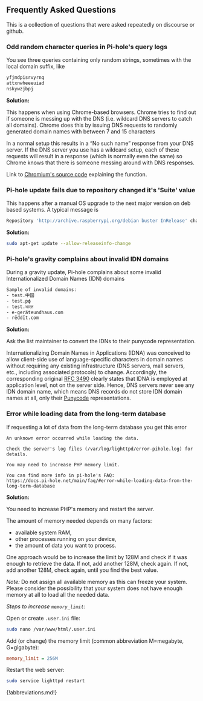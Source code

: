 ## Frequently Asked Questions

This is a collection of questions that were asked repeatedly on discourse or github.

### Odd random character queries in Pi-hole's query logs

You see three queries containing only random strings, sometimes with the local domain suffix, like

```bash
yfjmdpisrvyrnq
attxnwheeeuiad
nskywzjbpj
```

**Solution:**

This happens when using Chrome-based browsers. Chrome tries to find out if someone is messing up with the DNS (i.e. wildcard DNS servers to catch all domains). Chrome does this by issuing DNS requests to randomly generated domain names with between 7 and 15 characters

In a normal setup this results in a “No such name” response from your DNS server. If the DNS server you use has a wildcard setup, each of these requests will result in a response (which is normally even the same) so Chrome knows that there is someone messing around with DNS responses.

Link to [Chromium's source code](https://chromium.googlesource.com/chromium/src/+/refs/heads/main/chrome/browser/intranet_redirect_detector.cc#132) explaining the function.

### Pi-hole update fails due to repository changed it's 'Suite' value

This happens after a manual OS upgrade to the next major version on deb based systems. A typical message is

```bash
Repository 'http://archive.raspberrypi.org/debian buster InRelease' changed its 'Suite' value from 'stable' to 'oldstable'
```

**Solution:**

```bash
sudo apt-get update --allow-releaseinfo-change
```

### Pi-hole's gravity complains about invalid IDN domains

During a gravity update, Pi-hole complains about some invalid Internationalized Domain Names (IDN) domains

```bash
Sample of invalid domains:
- test.中国
- test.рф
- test.भारत
- e-geräteundhaus.com
- rëddït.com
```

**Solution:**

Ask the list maintainer to convert the IDNs to their punycode representation.

Internationalizing Domain Names in Applications (IDNA) was conceived to allow client-side use of language-specific characters in domain names without requiring any existing infrastructure (DNS servers, mall servers, etc., including associated protocols) to change. Accordingly, the corresponding original [RFC 3490](https://tools.ietf.org/html/rfc3490) clearly states that IDNA is employed at application level, not on the server side.
Hence, DNS servers never see any IDN domain name, which means DNS records do not store IDN domain names at all, only their [Punycode](https://en.wikipedia.org/wiki/Punycode)  representations.

### Error while loading data from the long-term database

If requesting a lot of data from the long-term database you get this error

```code
An unknown error occurred while loading the data.

Check the server's log files (/var/log/lighttpd/error-pihole.log) for details.

You may need to increase PHP memory limit.

You can find more info in pi-hole's FAQ:
https://docs.pi-hole.net/main/faq/#error-while-loading-data-from-the-long-term-database
```

**Solution:**

You need to increase PHP's memory and restart the server.

The amount of memory needed depends on many factors:

- available system RAM,
- other processes running on your device,
- the amount of data you want to process.

One approach would be to increase the limit by 128M and check if it was enough to retrieve the data.
If not, add another 128M, check again. If not, add another 128M, check again, until you find the best value.

_Note:_
Do not assign all available memory as this can freeze your system.
Please consider the possibility that your system does not have enough memory at all to load all the needed data.

_Steps to increase `memory_limit`:_

Open or create `.user.ini` file:

```bash
sudo nano /var/www/html/.user.ini
```

Add (or change) the memory limit (common abbreviation M=megabyte, G=gigabyte):

```ini
memory_limit = 256M
```

Restart the web server:

```bash
sudo service lighttpd restart
```

{!abbreviations.md!}
